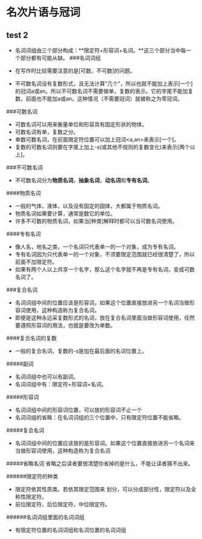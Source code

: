# 名次片语与冠词

## test 2
 - 名词词组由三个部分构成：**限定符+形容词+名词。**这三个部分当中每一个部分都有可能从缺。
###名词词组
 - 在写作时比较需要注意的是[可数，不可数]的问题。


 - 不可数名词没有复数形式，且无法计算“几个”，所以也就不能加上表示[一个]的冠词a或an。所以不可数名词不需要做单，复数的表示。它的字尾不能加复数，前面也不能加a或an。这种情况（不需要冠词）就被称之为零冠词。

###可数名词
 - 可数名词可以用来衡量单位和形容具有固定形状的物体。
 - 可数名词有单，复数之分。
 - 单数可数名词，在前面限定符位置可以加上冠词<a,an>来表示[一个]。
 - 复数的可数名词则要在字尾上加上-s(或其他不规则的复数变化)来表示[两个以上]。

###不可数名词
 - 不可数名词分为**物质名词**，**抽象名词**，**动名词**和**专有名词**。

####物质名词
 - 一般的气体，液体，以及没有固定的固体，大都属于物质名词。
 - 物质名词如果要计算，通常是数它的单位。
 - 许多不可数的物质名词，如果当[种类]解释时都可以当可数名词使用。

####专有名词
 - 像人名，地名之类，一个名词只代表单一的一个对象，成为专有名词。
 - 专有名词因为只代表单一的一个对象，不须要限定范围就已经很清楚了，所以前面不加限定符。
 - 如果有两个人以上共享一个名字，那么这个名字就不再是专有名词，变成可数名词了。

###复合名词
 - 名词词组中间的位置应该是形容词，如果这个位置直接放进另一个名词当做形容词使用，这种构造称为复合名词。
 - 即便是这种永远采复数形式的名词，放在复合名词里面当做形容词使用，任然要遵照形容词的用法，也就是要改为单数。

####复合名词的复数
 - 一般的复合名词，复数的-s是加在最后面的名词位置上。
 
#####副词
 - 名词词组中也可以有副词。
 - 名词词组中有：限定符+形容词+名词。

#####形容词
 - 名词词组中间的形容词位置，可以放的形容词不止一个
 - 名词词组的省略：在名词词组的三个位置中，只有限定符位置不能省略。
 
#####复合名词
 - 名词词组中间的位置应该放的是形容词。如果这个位置直接放进另一个名词来当做形容词使用，这种构造称为复合名词

#####省略名词
省略之后读者要很清楚你省掉的是什么，不能让读者猜不出来。

######限定符的种类
 - 限定符依其性质类。若依其限定范围来
划分，可以分成部分性，限定符以及全称性限定符。
 - 前位限定符，后位限定符，中位限定符。

######名词词组里面的名词词组
 - 有限定符位置的名词词组和名词位置的名词词组